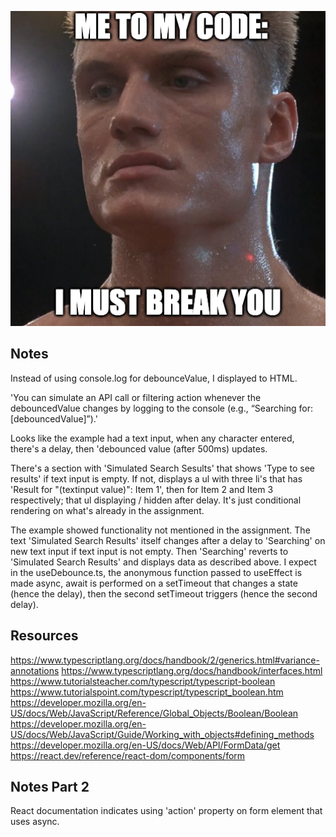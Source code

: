 <p align="center">
<img src="image.png" alt="Joke about 'breaking' code, referencing Ivan Drago from Rocky IV." width="600"/>
</p>

## Notes

Instead of using console.log for debounceValue, I displayed to HTML.

'You can simulate an API call or filtering action whenever the debouncedValue changes by logging to the console (e.g., “Searching for: [debouncedValue]”).'

Looks like the example had a text input, when any character entered, there's a delay, then 'debounced value (after 500ms) updates.

There's a section with 'Simulated Search Sesults' that shows 'Type to see results' if text input is empty.  If not, displays a ul with three li's that has 'Result for "(textinput value)": Item 1', then for Item 2 and Item 3 respectively; that ul displaying / hidden after delay.  It's just conditional rendering on what's already in the assignment.

The example showed functionality not mentioned in the assignment.  The text 'Simulated Search Results' itself changes after a delay to 'Searching' on new text input if text input is not empty.  Then 'Searching' reverts to 'Simulated Search Results' and displays data as described above.  I expect in the useDebounce.ts, the anonymous function passed to useEffect is made async, await is performed on a setTimeout that changes a state (hence the delay), then the second setTimeout triggers (hence the second delay).


## Resources

https://www.typescriptlang.org/docs/handbook/2/generics.html#variance-annotations
https://www.typescriptlang.org/docs/handbook/interfaces.html
https://www.tutorialsteacher.com/typescript/typescript-boolean
https://www.tutorialspoint.com/typescript/typescript_boolean.htm
https://developer.mozilla.org/en-US/docs/Web/JavaScript/Reference/Global_Objects/Boolean/Boolean
https://developer.mozilla.org/en-US/docs/Web/JavaScript/Guide/Working_with_objects#defining_methods
https://developer.mozilla.org/en-US/docs/Web/API/FormData/get
https://react.dev/reference/react-dom/components/form

## Notes Part 2

React documentation indicates using 'action' property on form element that uses async.